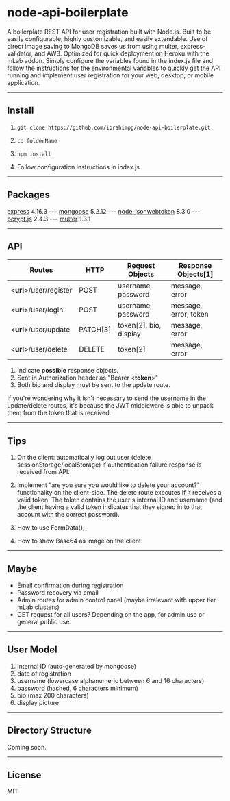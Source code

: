 # node-api-boilerplate

A boilerplate REST API for user registration built with Node.js. Built to be easily configurable, highly customizable, and easily extendable. Use of direct image saving to MongoDB saves us from using multer, express-validator, and AW3. Optimized for quick deployment on Heroku with the mLab addon. Simply configure the variables found in the index.js file and follow the instructions for the environmental variables to quickly get the API running and implement user registration for your web, desktop, or mobile application.

---

## Install

1. `git clone https://github.com/ibrahimpg/node-api-boilerplate.git`

2. `cd folderName`

3. `npm install`

4. Follow configuration instructions in index.js

---

## Packages

[express](https://github.com/expressjs/express) 4.16.3 --- [mongoose](https://github.com/Automattic/mongoose) 5.2.12 --- [node-jsonwebtoken](https://github.com/auth0/node-jsonwebtoken) 8.3.0 --- [bcrypt.js](https://github.com/dcodeIO/bcrypt.js) 2.4.3 --- [multer](https://github.com/expressjs/multer) 1.3.1

---

## API

Routes | HTTP | Request Objects | Response Objects[1]
-|-|-|-
<**url**>/user/register | POST | username, password | message, error
<**url**>/user/login | POST | username, password | message, error, token
<**url**>/user/update | PATCH[3] | token[2], bio, display | message, error
<**url**>/user/delete | DELETE | token[2] | message, error

1. Indicate **possible** response objects.
2. Sent in Authorization header as "Bearer <**token**>"
3. Both bio and display must be sent to the update route.

If you're wondering why it isn't necessary to send the username in the update/delete routes, it's because the JWT middleware is able to unpack them from the token that is received.

---

## Tips

1. On the client: automatically log out user (delete sessionStorage/localStorage) if authentication failure response is received from API.

2. Implement "are you sure you would like to delete your account?" functionality on the client-side. The delete route executes if it receives a valid token. The token contains the user's internal ID and username (and the client having a valid token indicates that they signed in to that account with the correct password).

3. How to use FormData();

4. How to show Base64 as image on the client.

---

## Maybe

* Email confirmation during registration
* Password recovery via email
* Admin routes for admin control panel (maybe irrelevant with upper tier mLab clusters)
* GET request for all users? Depending on the app, for admin use or general public use.

---

## User Model

1. internal ID (auto-generated by mongoose)
2. date of registration
3. username (lowercase alphanumeric between 6 and 16 characters)
4. password (hashed, 6 characters minimum)
5. bio (max 200 characters)
6. display picture

---

## Directory Structure

Coming soon.

---

## License

MIT